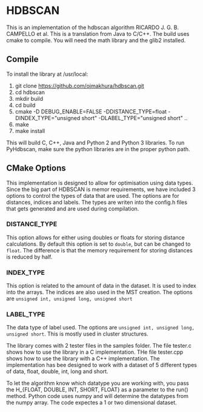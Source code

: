 # HDBSCAN
This is an implementation of the hdbscan algorithm RICARDO J. G. B. CAMPELLO et al. This is a translation from Java to C/C++. The build uses cmake to compile. You will need the math library and the glib2 installed.

## Compile
To install the library at /usr/local:
1. git clone https://github.com/ojmakhura/hdbscan.git
2. cd hdbscan
3. mkdir build
4. cd build
5. cmake -D DEBUG_ENABLE=FALSE -DDISTANCE_TYPE=float -DINDEX_TYPE="unsigned short" -DLABEL_TYPE="unsigned short" ..
6. make
7. make install

This will build C, C++, Java and Python 2 and Python 3 libraries. To run PyHdbscan, make sure the python libraries are in the proper python path.

## CMake Options
This implementation is designed to allow for optimisation using data types. Since the big part of HDBSCAN is memor requirements, we have included 3 options to control the types of data that are used. The options are for distances, indices and labels. The types are writen into the config.h files that gets generated and are used during compilation.

### DISTANCE_TYPE
This option allows for either using doubles or floats for storing distance calculations. By default this option is set to ```double```, but can be changed to ```float```. The difference is that the memory requirement for storing distances is reduced by half.

### INDEX_TYPE
This option is related to the amount of data in the dataset. It is used to index into the arrays. The indices are also used in the MST creation. The options are ```unsigned int, unsigned long, unsigned short```

### LABEL_TYPE
The data type of label used. The options are ```unsigned int, unsigned long, unsigned short```. This is mostly used in cluster structures.

The library comes with 2 tester files in the samples folder. The file tester.c shows how to use the library in a C implementation. THe file tester.cpp shows how to use the library with a C++ implementation. The implementation has bee designed to work with a dataset of 5 different types of data, float, double, int, long and short.

To let the algorithm know which datatype you are working with, you pass the H\_{FLOAT, DOUBLE, INT, SHORT, FLOAT} as a parameter to the run() method. Python code uses numpy and will determine the datatypes from the numpy array. The code expectes a 1 or two dimensional dataset.

